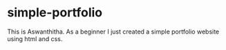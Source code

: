 # simple-portfolio
This is Aswanthitha.  As a beginner I just created a simple portfolio website using html and css.
